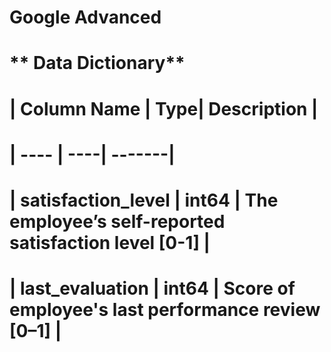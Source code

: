 # Google Advanced

# ** Data Dictionary**

# | Column Name | Type| Description |
# | ---- | ----| -------|
# | satisfaction_level | int64 | The employee’s self-reported satisfaction level [0-1] |
# | last_evaluation | int64 | Score of employee's last performance review [0–1] |
